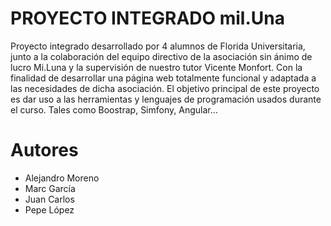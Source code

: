 # PROYECTO INTEGRADO mil.Una

Proyecto integrado desarrollado por 4 alumnos de Florida Universitaria, junto a la colaboración del equipo directivo de la asociación sin ánimo de lucro Mi.Luna y
la supervisión de nuestro tutor Vicente Monfort. Con la finalidad de desarrollar una página web totalmente funcional y adaptada a las necesidades de dicha asociación.
El objetivo principal de este proyecto es dar uso a las herramientas y lenguajes de programación usados durante el curso. Tales como Boostrap, Simfony, Angular...

# Autores

  - Alejandro Moreno
  - Marc García
  - Juan Carlos
  - Pepe López
